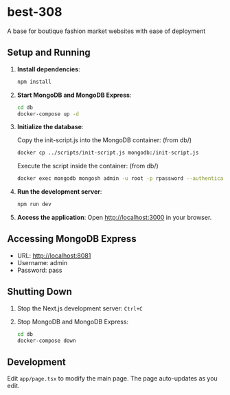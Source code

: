 # best-308

A base for boutique fashion market websites with ease of deployment

## Setup and Running

1. **Install dependencies**:

   ```bash
   npm install
   ```

2. **Start MongoDB and MongoDB Express**:

   ```bash
   cd db
   docker-compose up -d
   ```

3. **Initialize the database**:

   Copy the init-script.js into the MongoDB container: (from db/)

   ```bash
   docker cp ../scripts/init-script.js mongodb:/init-script.js
   ```

   Execute the script inside the container: (from db/)

   ```bash
   docker exec mongodb mongosh admin -u root -p rpassword --authenticationDatabase admin /init-script.js
   ```

4. **Run the development server**:

   ```bash
   npm run dev
   ```

5. **Access the application**:
   Open [http://localhost:3000](http://localhost:3000) in your browser.

## Accessing MongoDB Express

- URL: [http://localhost:8081](http://localhost:8081)
- Username: admin
- Password: pass

## Shutting Down

1. Stop the Next.js development server: `Ctrl+C`
2. Stop MongoDB and MongoDB Express:

   ```bash
   cd db
   docker-compose down
   ```

## Development

Edit `app/page.tsx` to modify the main page. The page auto-updates as you edit.
